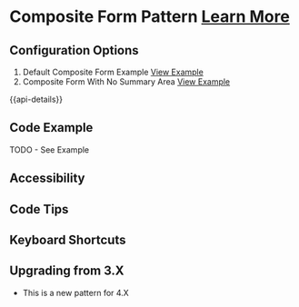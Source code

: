 
# Composite Form Pattern  [Learn More](#)

## Configuration Options

1. Default Composite Form Example [View Example]( ../components/compositeform/example-index)
2. Composite Form With No Summary Area [View Example]( ../components/compositeform/example-no-summary)

{{api-details}}

## Code Example

TODO - See Example

## Accessibility

## Code Tips

## Keyboard Shortcuts

## Upgrading from 3.X

- This is a new pattern for 4.X
